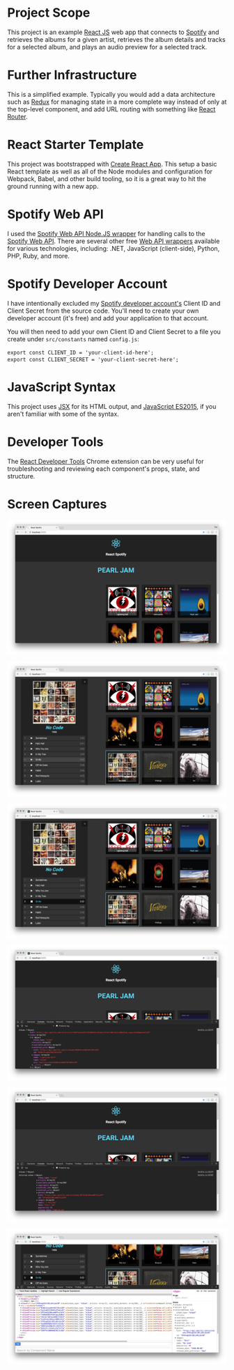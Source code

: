 # Project Scope

This project is an example [React JS](https://facebook.github.io/react/) web app that connects to [Spotify](http://www.spotify.com) and retrieves the albums for a given artist, retrieves the album details and tracks for a selected album, and plays an audio preview for a selected track.

# Further Infrastructure

This is a simplified example.  Typically you would add a data architecture such as [Redux](http://redux.js.org/docs/basics/UsageWithReact.html) for managing state in a more complete way instead of only at the top-level component, and add URL routing with something like [React Router](https://reacttraining.com/react-router/).

# React Starter Template

This project was bootstrapped with [Create React App](https://github.com/facebookincubator/create-react-app).  This setup a basic React template as well as all of the Node modules and configuration for Webpack, Babel, and other build tooling, so it is a great way to hit the ground running with a new app.

# Spotify Web API

I used the [Spotify Web API Node.JS wrapper](http://michaelthelin.se/spotify-web-api-node/) for handling calls to the [Spotify Web API](https://developer.spotify.com/web-api/).  There are several other free [Web API wrappers](https://developer.spotify.com/web-api/code-examples/) available for various technologies, including: .NET, JavaScript (client-side), Python, PHP, Ruby, and more.

# Spotify Developer Account

I have intentionally excluded my [Spotify developer account's](https://developer.spotify.com/) Client ID and Client Secret from the source code.  You'll need to create your own developer account (it's free) and add your application to that account.

You will then need to add your own Client ID and Client Secret to a file you create under `src/constants` named `config.js`:

```
export const CLIENT_ID = 'your-client-id-here';
export const CLIENT_SECRET = 'your-client-secret-here';
```

# JavaScript Syntax

This project uses [JSX](https://facebook.github.io/react/docs/jsx-in-depth.html) for its HTML output, and [JavaScript ES2015](https://css-tricks.com/lets-learn-es2015/), if you aren't familiar with some of the syntax.

# Developer Tools

The [React Developer Tools](https://chrome.google.com/webstore/detail/react-developer-tools/fmkadmapgofadopljbjfkapdkoienihi?hl=en) Chrome extension can be very useful for troubleshooting and reviewing each component's props, state, and structure.

# Screen Captures

![Albums](/screencaps/react-spotify-1-albums.png?raw=true "Albums")

![Selected Album](/screencaps/react-spotify-2-selected-album.png?raw=true "Selected Album")

![Selected Track](/screencaps/react-spotify-3-selected-track.png?raw=true "Selected Track")

![Spotify API Console Output](/screencaps/react-spotify-4-api-console-output.png?raw=true "Spotify API Console Output")

![Spotify API Console Output Cont'd](/screencaps/react-spotify-5-api-console-output.png?raw=true "Spotify API Console Output Cont'd")

![React Chrome Extension](/screencaps/react-spotify-6-chrome-extension-state-props.png?raw=true "React Chrome Extension")